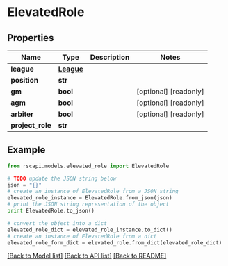 # ElevatedRole


## Properties
Name | Type | Description | Notes
------------ | ------------- | ------------- | -------------
**league** | [**League**](League.md) |  | 
**position** | **str** |  | 
**gm** | **bool** |  | [optional] [readonly] 
**agm** | **bool** |  | [optional] [readonly] 
**arbiter** | **bool** |  | [optional] [readonly] 
**project_role** | **str** |  | 

## Example

```python
from rscapi.models.elevated_role import ElevatedRole

# TODO update the JSON string below
json = "{}"
# create an instance of ElevatedRole from a JSON string
elevated_role_instance = ElevatedRole.from_json(json)
# print the JSON string representation of the object
print ElevatedRole.to_json()

# convert the object into a dict
elevated_role_dict = elevated_role_instance.to_dict()
# create an instance of ElevatedRole from a dict
elevated_role_form_dict = elevated_role.from_dict(elevated_role_dict)
```
[[Back to Model list]](../README.md#documentation-for-models) [[Back to API list]](../README.md#documentation-for-api-endpoints) [[Back to README]](../README.md)


